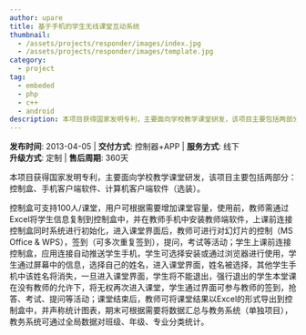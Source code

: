 ```yaml
---
author: upare
title: 基于手机的学生无线课堂互动系统
thumbnail:
  - /assets/projects/responder/images/index.jpg
  - /assets/projects/responder/images/template.jpg
category:
  - project
tag:
  - embeded
  - php
  - c++
  - android
description: 本项目获得国家发明专利，主要面向学校教学课堂研发，该项目主要包括两部分：控制盒、手机客户端软件、计算机客户端软件（选装）。
---
```

**发布时间**: 2013-04-05 | **交付方式**: 控制器+APP | **服务方式**: 线下  
**升级方式**: 定制 | **售后周期**: 360天

 本项目获得国家发明专利，主要面向学校教学课堂研发，该项目主要包括两部分：控制盒、手机客户端软件、计算机客户端软件（选装）。

 控制盒可支持100人/课堂，用户可根据需要增加课堂容量，使用前，教师需通过Excel将学生信息复制到控制盒中，并在教师手机中安装教师端软件，上课前连接控制盒同时系统进行初始化，进入课堂界面后，教师可进行对幻灯片的控制（MS Office &amp; WPS），签到（可多次重复签到），提问，考试等活动；学生上课前连接控制盒，应用连接自动推送学生手机，学生可选择安装或通过浏览器进行使用，学生通过屏幕中的信息，选择自己的姓名，进入课堂界面，姓名被选择，其他学生手机中该姓名将消失，一旦进入课堂界面，学生将不能退出，强行退出的学生本堂课在没有教师的允许下，将无权再次进入课堂，学生通过界面可参与教师的签到，抢答、考试、提问等活动；课堂结束后，教师可将课堂结果以Excel的形式导出到控制盒中，并声称统计图表，期末可根据需要将数据汇总与教务系统（单独项目），教务系统可通过全局数据对班级、年级、专业分类统计。
